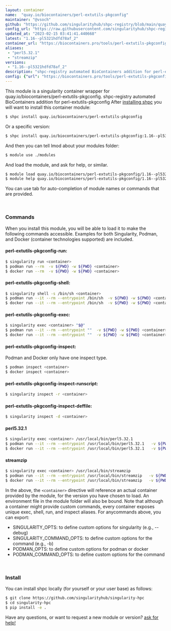 ```yaml
---
layout: container
name:  "quay.io/biocontainers/perl-extutils-pkgconfig"
maintainer: "@vsoch"
github: "https://github.com/singularityhub/shpc-registry/blob/main/quay.io/biocontainers/perl-extutils-pkgconfig/container.yaml"
config_url: "https://raw.githubusercontent.com/singularityhub/shpc-registry/main/quay.io/biocontainers/perl-extutils-pkgconfig/container.yaml"
updated_at: "2023-02-15 03:41:41.440668"
latest: "1.16--pl5321hdfd78af_2"
container_url: "https://biocontainers.pro/tools/perl-extutils-pkgconfig"
aliases:
 - "perl5.32.1"
 - "streamzip"
versions:
 - "1.16--pl5321hdfd78af_2"
description: "shpc-registry automated BioContainers addition for perl-extutils-pkgconfig"
config: {"url": "https://biocontainers.pro/tools/perl-extutils-pkgconfig", "maintainer": "@vsoch", "description": "shpc-registry automated BioContainers addition for perl-extutils-pkgconfig", "latest": {"1.16--pl5321hdfd78af_2": "sha256:a56a925d21e01e15d48ebc8984ae9706941499491f3f28b53f98451b49488fe0"}, "tags": {"1.16--pl5321hdfd78af_2": "sha256:a56a925d21e01e15d48ebc8984ae9706941499491f3f28b53f98451b49488fe0"}, "docker": "quay.io/biocontainers/perl-extutils-pkgconfig", "aliases": {"perl5.32.1": "/usr/local/bin/perl5.32.1", "streamzip": "/usr/local/bin/streamzip"}}
---
```


This module is a singularity container wrapper for quay.io/biocontainers/perl-extutils-pkgconfig.
shpc-registry automated BioContainers addition for perl-extutils-pkgconfig
After [installing shpc](#install) you will want to install this container module:


```bash
$ shpc install quay.io/biocontainers/perl-extutils-pkgconfig
```

Or a specific version:

```bash
$ shpc install quay.io/biocontainers/perl-extutils-pkgconfig:1.16--pl5321hdfd78af_2
```

And then you can tell lmod about your modules folder:

```bash
$ module use ./modules
```

And load the module, and ask for help, or similar.

```bash
$ module load quay.io/biocontainers/perl-extutils-pkgconfig/1.16--pl5321hdfd78af_2
$ module help quay.io/biocontainers/perl-extutils-pkgconfig/1.16--pl5321hdfd78af_2
```

You can use tab for auto-completion of module names or commands that are provided.

<br>

### Commands

When you install this module, you will be able to load it to make the following commands accessible.
Examples for both Singularity, Podman, and Docker (container technologies supported) are included.

#### perl-extutils-pkgconfig-run:

```bash
$ singularity run <container>
$ podman run --rm  -v ${PWD} -w ${PWD} <container>
$ docker run --rm  -v ${PWD} -w ${PWD} <container>
```

#### perl-extutils-pkgconfig-shell:

```bash
$ singularity shell -s /bin/sh <container>
$ podman run --it --rm --entrypoint /bin/sh  -v ${PWD} -w ${PWD} <container>
$ docker run --it --rm --entrypoint /bin/sh  -v ${PWD} -w ${PWD} <container>
```

#### perl-extutils-pkgconfig-exec:

```bash
$ singularity exec <container> "$@"
$ podman run --it --rm --entrypoint ""  -v ${PWD} -w ${PWD} <container> "$@"
$ docker run --it --rm --entrypoint ""  -v ${PWD} -w ${PWD} <container> "$@"
```

#### perl-extutils-pkgconfig-inspect:

Podman and Docker only have one inspect type.

```bash
$ podman inspect <container>
$ docker inspect <container>
```

#### perl-extutils-pkgconfig-inspect-runscript:

```bash
$ singularity inspect -r <container>
```

#### perl-extutils-pkgconfig-inspect-deffile:

```bash
$ singularity inspect -d <container>
```


#### perl5.32.1

```bash
$ singularity exec <container> /usr/local/bin/perl5.32.1
$ podman run --it --rm --entrypoint /usr/local/bin/perl5.32.1   -v ${PWD} -w ${PWD} <container> -c " $@"
$ docker run --it --rm --entrypoint /usr/local/bin/perl5.32.1   -v ${PWD} -w ${PWD} <container> -c " $@"
```


#### streamzip

```bash
$ singularity exec <container> /usr/local/bin/streamzip
$ podman run --it --rm --entrypoint /usr/local/bin/streamzip   -v ${PWD} -w ${PWD} <container> -c " $@"
$ docker run --it --rm --entrypoint /usr/local/bin/streamzip   -v ${PWD} -w ${PWD} <container> -c " $@"
```



In the above, the `<container>` directive will reference an actual container provided
by the module, for the version you have chosen to load. An environment file in the
module folder will also be bound. Note that although a container
might provide custom commands, every container exposes unique exec, shell, run, and
inspect aliases. For anycommands above, you can export:

 - SINGULARITY_OPTS: to define custom options for singularity (e.g., --debug)
 - SINGULARITY_COMMAND_OPTS: to define custom options for the command (e.g., -b)
 - PODMAN_OPTS: to define custom options for podman or docker
 - PODMAN_COMMAND_OPTS: to define custom options for the command

<br>

### Install

You can install shpc locally (for yourself or your user base) as follows:

```bash
$ git clone https://github.com/singularityhub/singularity-hpc
$ cd singularity-hpc
$ pip install -e .
```

Have any questions, or want to request a new module or version? [ask for help!](https://github.com/singularityhub/singularity-hpc/issues)